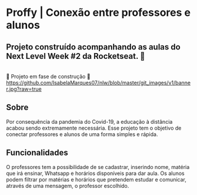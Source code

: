 # Proffy | Conexão entre professores e alunos
## Projeto construído acompanhando as aulas do Next Level Week #2 da Rocketseat. 🚀

<br> 🚧 Projeto em fase de construção 🚧 </br>
https://github.com/IsabelaMarques07/nlw/blob/master/git_images/v1/banner.jpg?raw=true
## Sobre
<p>Por consequência da pandemia do Covid-19, a educação à distância acabou sendo extremamente necessária. Esse projeto tem o objetivo de conectar professores e alunos de uma forma simples e rápida. 

## Funcionalidades
<p>O professores tem a possibilidade de se cadastrar, inserindo nome, matéria que irá ensinar, Whatsapp e horários disponíveis para dar aula.
Os alunos podem filtrar por matérias e horários que pretendem estudar e comunicar, através de uma mensagem, o professor escolhido.


